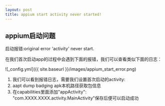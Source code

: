 ```yaml
---
layout: post
title: appium start activity never started!
---
```


## appium启动问题
启动报错:original error 'activity' never start.

在我们首次启动app的过程中会遇到下面的报错，我们可以查看类似下面的日志：

![_config.yml]({{ site.baseurl }}/images/appium_start_error.png)

1. 我们可以看到报错日志，需要我们设置首次启动的activity:
2. aapt dump badging apk本机路径获取包信息
3. 在capabilities里面添加"appActivity": "com.XXXX.XXXX.activity.MainActivity"保存后便可以启动成功
